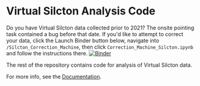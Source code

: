 # Virtual Silcton Analysis Code

Do you have Virtual Silcton data collected prior to 2021? The onsite pointing task contained a bug before that date. If you'd like to attempt to correct your data, click the Launch Binder button below, navigate into `/Silcton_Correction_Machine`, then click `Correction_Machine_Silcton.ipynb` and follow the instructions there. 
[![Binder](https://mybinder.org/badge_logo.svg)](https://mybinder.org/v2/gh/smweis/Virtual_Silcton_Analysis/HEAD)


The rest of the repository contains code for analysis of Virtual Silcton data. 

For more info, see the [Documentation](http://stevenmweisberg.com/Virtual_Silcton_Documentation/). 
